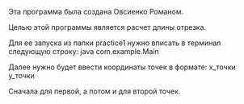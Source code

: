 Эта программа была создана Овсиенко Романом.

Целью этой программы является расчет длины отрезка.

Для ее запуска из папки practice1 нужно вписать в терминал следующую строку:
java com.example.Main

Далее нужно будет ввести координаты точек в формате:
x_точки y_точки
 
Сначала для первой, а потом и для второй точек.
